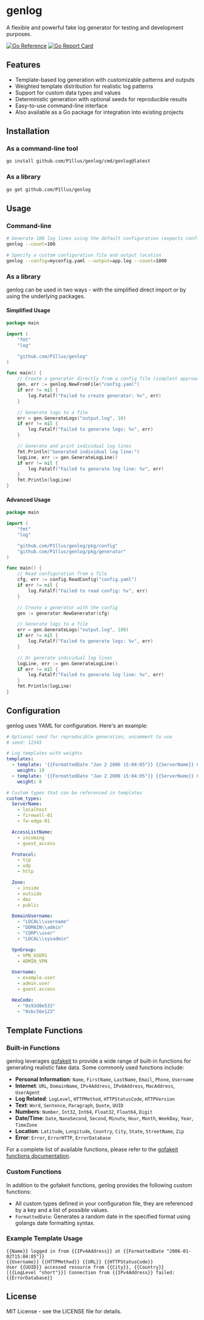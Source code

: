 # genlog

A flexible and powerful fake log generator for testing and development purposes.

[![Go Reference](https://pkg.go.dev/badge/github.com/P1llus/genlog.svg)](https://pkg.go.dev/github.com/P1llus/genlog)
[![Go Report Card](https://goreportcard.com/badge/github.com/P1llus/genlog)](https://goreportcard.com/report/github.com/P1llus/genlog)

## Features

- Template-based log generation with customizable patterns and outputs
- Weighted template distribution for realistic log patterns
- Support for custom data types and values
- Deterministic generation with optional seeds for reproducible results
- Easy-to-use command-line interface
- Also available as a Go package for integration into existing projects

## Installation

### As a command-line tool

```bash
go install github.com/P1llus/genlog/cmd/genlog@latest
```

### As a library

```bash
go get github.com/P1llus/genlog
```

## Usage

### Command-line

```bash
# Generate 100 log lines using the default configuration (expects config.yaml in the current directory)
genlog --count=100

# Specify a custom configuration file and output location
genlog --config=myconfig.yaml --output=app.log --count=1000
```

### As a library

genlog can be used in two ways - with the simplified direct import or by using the underlying packages.

#### Simplified Usage

```go
package main

import (
	"fmt"
	"log"

	"github.com/P1llus/genlog"
)

func main() {
	// Create a generator directly from a config file (simplest approach)
	gen, err := genlog.NewFromFile("config.yaml")
	if err != nil {
		log.Fatalf("Failed to create generator: %v", err)
	}

	// Generate logs to a file
	err = gen.GenerateLogs("output.log", 10)
	if err != nil {
		log.Fatalf("Failed to generate logs: %v", err)
	}

	// Generate and print individual log lines
	fmt.Println("Generated individual log line:")
	logLine, err := gen.GenerateLogLine()
	if err != nil {
		log.Fatalf("Failed to generate log line: %v", err)
	}
	fmt.Println(logLine)
}
```

#### Advanced Usage

```go
package main

import (
	"fmt"
	"log"

	"github.com/P1llus/genlog/pkg/config"
	"github.com/P1llus/genlog/pkg/generator"
)

func main() {
	// Read configuration from a file
	cfg, err := config.ReadConfig("config.yaml")
	if err != nil {
		log.Fatalf("Failed to read config: %v", err)
	}

	// Create a generator with the config
	gen := generator.NewGenerator(cfg)

	// Generate logs to a file
	err = gen.GenerateLogs("output.log", 100)
	if err != nil {
		log.Fatalf("Failed to generate logs: %v", err)
	}

	// Or generate individual log lines
	logLine, err := gen.GenerateLogLine()
	if err != nil {
		log.Fatalf("Failed to generate log line: %v", err)
	}
	fmt.Println(logLine)
}
```

## Configuration

genlog uses YAML for configuration. Here's an example:

```yaml
# Optional seed for reproducible generation, uncomment to use
# seed: 12345

# Log templates with weights
templates:
  - template: '{{FormattedDate "Jan 2 2006 15:04:05"}} {{ServerName}} CiscoASA[{{Number 100 999}}]: %ASA-6-305011: Built dynamic TCP translation from inside:{{IPv4Address}}/{{Number 1000 9999}} to outside:{{IPv4Address}}/{{Number 1000 9999}}'
    weight: 10
  - template: '{{FormattedDate "Jan 2 2006 15:04:05"}} {{ServerName}} CiscoASA[{{Number 100 999}}]: %ASA-6-302016: Teardown UDP connection {{Number 10000 99999}} for outside:{{IPv4Address}}/{{Number 1 65535}} to inside:{{IPv4Address}}/{{Number 1 65535}} duration {{Hour}}:{{Minute}}:{{Second}} bytes {{Number 100 9999}}'
    weight: 8

# Custom types that can be referenced in templates
custom_types:
  ServerName:
    - localhost
    - firewall-01
    - fw-edge-01

  AccessListName:
    - incoming
    - guest_access

  Protocol:
    - tcp
    - udp
    - http

  Zone:
    - inside
    - outside
    - dmz
    - public

  DomainUsername:
    - "LOCAL\\username"
    - "DOMAIN\\admin"
    - "CORP\\user"
    - "LOCAL\\sysadmin"

  VpnGroup:
    - VPN_USERS
    - ADMIN_VPN

  Username:
    - example.user
    - admin.user
    - guest.access

  HexCode:
    - "0x93d0e533"
    - "0xbc56e123"
```

## Template Functions

### Built-in Functions

genlog leverages [gofakeit](https://github.com/brianvoe/gofakeit) to provide a wide range of built-in functions for generating realistic fake data. Some commonly used functions include:

- **Personal Information**: `Name`, `FirstName`, `LastName`, `Email`, `Phone`, `Username`
- **Internet**: `URL`, `DomainName`, `IPv4Address`, `IPv6Address`, `MacAddress`, `UserAgent`
- **Log Related**: `LogLevel`, `HTTPMethod`, `HTTPStatusCode`, `HTTPVersion`
- **Text**: `Word`, `Sentence`, `Paragraph`, `Quote`, `UUID`
- **Numbers**: `Number`, `Int32`, `Int64`, `Float32`, `Float64`, `Digit`
- **Date/Time**: `Date`, `NanoSecond`, `Second`, `Minute`, `Hour`, `Month`, `WeekDay`, `Year`, `TimeZone`
- **Location**: `Latitude`, `Longitude`, `Country`, `City`, `State`, `StreetName`, `Zip`
- **Error**: `Error`, `ErrorHTTP`, `ErrorDatabase`

For a complete list of available functions, please refer to the [gofakeit functions documentation](https://github.com/brianvoe/gofakeit?tab=readme-ov-file#functions).

### Custom Functions

In addition to the gofakeit functions, genlog provides the following custom functions:

- All custom types defined in your configuration file, they are referenced by a key and a list of possible values.
- `FormattedDate`: Generates a random date in the specified format using golangs date formatting syntax.

### Example Template Usage

```
{{Name}} logged in from {{IPv4Address}} at {{FormattedDate "2006-01-02T15:04:05"}}
{{Username}} {{HTTPMethod}} {{URL}} {{HTTPStatusCode}}
User {{UUID}} accessed resource from {{City}}, {{Country}}
[{{LogLevel "short"}}] Connection from {{IPv4Address}} failed: {{ErrorDatabase}}
```

## License

MIT License - see the LICENSE file for details.
